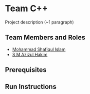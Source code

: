 # Team C++

Project description (~1 paragraph)

## Team Members and Roles

* [Mohammad Shafiqul Islam](https://github.com/anikgvsu/CIS641-HW2-Islam)
* [S M Azizul Hakim](https://github.com/azizHakim/CIS641-HW2-Hakim)

## Prerequisites

## Run Instructions
